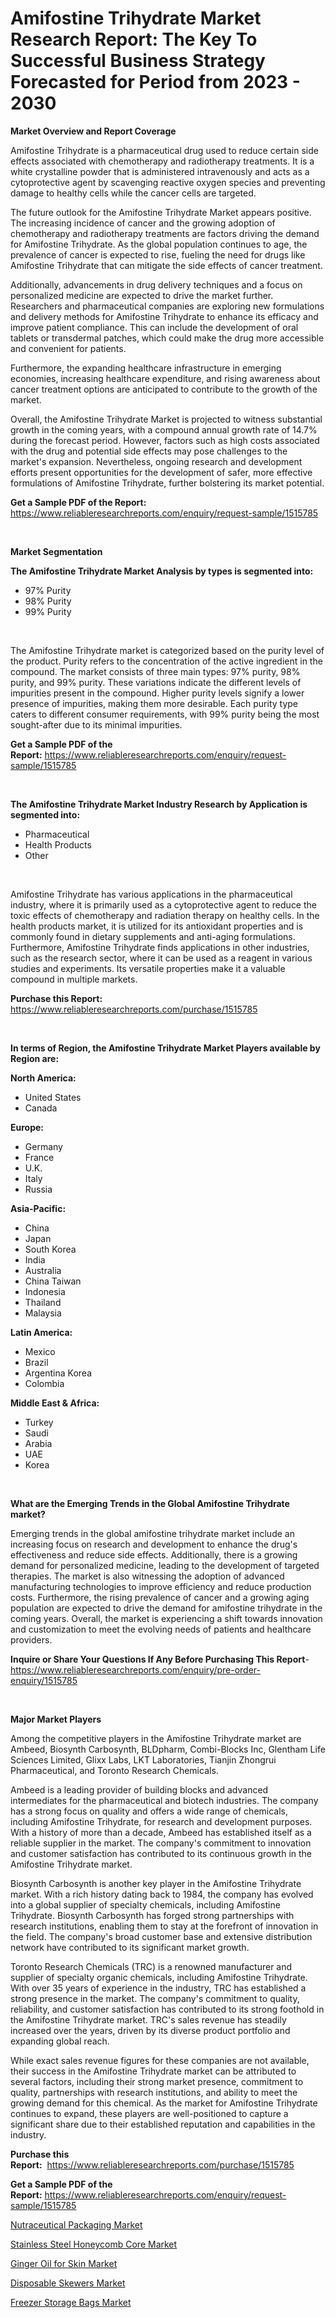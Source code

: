 <p><h1>Amifostine Trihydrate Market Research Report: The Key To Successful Business Strategy Forecasted for Period from 2023 - 2030</h1></p><p><strong>Market Overview and Report Coverage</strong></p>
<p><p>Amifostine Trihydrate is a pharmaceutical drug used to reduce certain side effects associated with chemotherapy and radiotherapy treatments. It is a white crystalline powder that is administered intravenously and acts as a cytoprotective agent by scavenging reactive oxygen species and preventing damage to healthy cells while the cancer cells are targeted.</p><p>The future outlook for the Amifostine Trihydrate Market appears positive. The increasing incidence of cancer and the growing adoption of chemotherapy and radiotherapy treatments are factors driving the demand for Amifostine Trihydrate. As the global population continues to age, the prevalence of cancer is expected to rise, fueling the need for drugs like Amifostine Trihydrate that can mitigate the side effects of cancer treatment.</p><p>Additionally, advancements in drug delivery techniques and a focus on personalized medicine are expected to drive the market further. Researchers and pharmaceutical companies are exploring new formulations and delivery methods for Amifostine Trihydrate to enhance its efficacy and improve patient compliance. This can include the development of oral tablets or transdermal patches, which could make the drug more accessible and convenient for patients.</p><p>Furthermore, the expanding healthcare infrastructure in emerging economies, increasing healthcare expenditure, and rising awareness about cancer treatment options are anticipated to contribute to the growth of the market.</p><p>Overall, the Amifostine Trihydrate Market is projected to witness substantial growth in the coming years, with a compound annual growth rate of 14.7% during the forecast period. However, factors such as high costs associated with the drug and potential side effects may pose challenges to the market's expansion. Nevertheless, ongoing research and development efforts present opportunities for the development of safer, more effective formulations of Amifostine Trihydrate, further bolstering its market potential.</p></p>
<p><strong>Get a Sample PDF of the Report:</strong> <a href="https://www.reliableresearchreports.com/enquiry/request-sample/1515785">https://www.reliableresearchreports.com/enquiry/request-sample/1515785</a></p>
<p>&nbsp;</p>
<p><strong>Market Segmentation</strong></p>
<p><strong>The Amifostine Trihydrate Market Analysis by types is segmented into:</strong></p>
<p><ul><li>97% Purity</li><li>98% Purity</li><li>99% Purity</li></ul></p>
<p>&nbsp;</p>
<p><p>The Amifostine Trihydrate market is categorized based on the purity level of the product. Purity refers to the concentration of the active ingredient in the compound. The market consists of three main types: 97% purity, 98% purity, and 99% purity. These variations indicate the different levels of impurities present in the compound. Higher purity levels signify a lower presence of impurities, making them more desirable. Each purity type caters to different consumer requirements, with 99% purity being the most sought-after due to its minimal impurities.</p></p>
<p><strong>Get a Sample PDF of the Report:</strong>&nbsp;<a href="https://www.reliableresearchreports.com/enquiry/request-sample/1515785">https://www.reliableresearchreports.com/enquiry/request-sample/1515785</a></p>
<p>&nbsp;</p>
<p><strong>The Amifostine Trihydrate Market Industry Research by Application is segmented into:</strong></p>
<p><ul><li>Pharmaceutical</li><li>Health Products</li><li>Other</li></ul></p>
<p>&nbsp;</p>
<p><p>Amifostine Trihydrate has various applications in the pharmaceutical industry, where it is primarily used as a cytoprotective agent to reduce the toxic effects of chemotherapy and radiation therapy on healthy cells. In the health products market, it is utilized for its antioxidant properties and is commonly found in dietary supplements and anti-aging formulations. Furthermore, Amifostine Trihydrate finds applications in other industries, such as the research sector, where it can be used as a reagent in various studies and experiments. Its versatile properties make it a valuable compound in multiple markets.</p></p>
<p><strong>Purchase this Report:</strong>&nbsp; <a href="https://www.reliableresearchreports.com/purchase/1515785">https://www.reliableresearchreports.com/purchase/1515785</a></p>
<p>&nbsp;</p>
<p><strong>In terms of Region, the Amifostine Trihydrate Market Players available by Region are:</strong></p>
<p>
    <p> <strong> North America: </strong>
        <ul>
            <li>United States</li>
            <li>Canada</li>
        </ul>
        </p> 
    <p> <strong> Europe: </strong>
        <ul>
            <li>Germany</li>
            <li>France</li>
            <li>U.K.</li>
            <li>Italy</li>
            <li>Russia</li>
        </ul>
        </p> 
    <p> <strong> Asia-Pacific: </strong>
        <ul>
            <li>China</li>
            <li>Japan</li>
            <li>South Korea</li>
            <li>India</li>
            <li>Australia</li>
            <li>China Taiwan</li>
            <li>Indonesia</li>
            <li>Thailand</li>
            <li>Malaysia</li>
        </ul>
        </p> 
    <p> <strong> Latin America: </strong>
        <ul>
            <li>Mexico</li>
            <li>Brazil</li>
            <li>Argentina Korea</li>
            <li>Colombia</li>
        </ul>
        </p> 
    <p> <strong> Middle East & Africa: </strong>
        <ul>
            <li>Turkey</li>
            <li>Saudi</li>
            <li>Arabia</li>
            <li>UAE</li>
            <li>Korea</li>
        </ul>
    </p>
    </p>
<p>&nbsp;</p>
<p><strong>What are the Emerging Trends in the Global Amifostine Trihydrate market?</strong></p>
<p><p>Emerging trends in the global amifostine trihydrate market include an increasing focus on research and development to enhance the drug's effectiveness and reduce side effects. Additionally, there is a growing demand for personalized medicine, leading to the development of targeted therapies. The market is also witnessing the adoption of advanced manufacturing technologies to improve efficiency and reduce production costs. Furthermore, the rising prevalence of cancer and a growing aging population are expected to drive the demand for amifostine trihydrate in the coming years. Overall, the market is experiencing a shift towards innovation and customization to meet the evolving needs of patients and healthcare providers.</p></p>
<p><strong>Inquire or Share Your Questions If Any Before Purchasing This Report</strong>- <a href="https://www.reliableresearchreports.com/enquiry/pre-order-enquiry/1515785">https://www.reliableresearchreports.com/enquiry/pre-order-enquiry/1515785</a></p>
<p>&nbsp;</p>
<p><strong>Major Market Players</strong></p>
<p><p>Among the competitive players in the Amifostine Trihydrate market are Ambeed, Biosynth Carbosynth, BLDpharm, Combi-Blocks Inc, Glentham Life Sciences Limited, Glixx Labs, LKT Laboratories, Tianjin Zhongrui Pharmaceutical, and Toronto Research Chemicals. </p><p>Ambeed is a leading provider of building blocks and advanced intermediates for the pharmaceutical and biotech industries. The company has a strong focus on quality and offers a wide range of chemicals, including Amifostine Trihydrate, for research and development purposes. With a history of more than a decade, Ambeed has established itself as a reliable supplier in the market. The company's commitment to innovation and customer satisfaction has contributed to its continuous growth in the Amifostine Trihydrate market.</p><p>Biosynth Carbosynth is another key player in the Amifostine Trihydrate market. With a rich history dating back to 1984, the company has evolved into a global supplier of specialty chemicals, including Amifostine Trihydrate. Biosynth Carbosynth has forged strong partnerships with research institutions, enabling them to stay at the forefront of innovation in the field. The company's broad customer base and extensive distribution network have contributed to its significant market growth.</p><p>Toronto Research Chemicals (TRC) is a renowned manufacturer and supplier of specialty organic chemicals, including Amifostine Trihydrate. With over 35 years of experience in the industry, TRC has established a strong presence in the market. The company's commitment to quality, reliability, and customer satisfaction has contributed to its strong foothold in the Amifostine Trihydrate market. TRC's sales revenue has steadily increased over the years, driven by its diverse product portfolio and expanding global reach.</p><p>While exact sales revenue figures for these companies are not available, their success in the Amifostine Trihydrate market can be attributed to several factors, including their strong market presence, commitment to quality, partnerships with research institutions, and ability to meet the growing demand for this chemical. As the market for Amifostine Trihydrate continues to expand, these players are well-positioned to capture a significant share due to their established reputation and capabilities in the industry.</p></p>
<p><strong>Purchase this Report:</strong>&nbsp;&nbsp;<a href="https://www.reliableresearchreports.com/purchase/1515785">https://www.reliableresearchreports.com/purchase/1515785</a></p>
<p></p>
<p><strong>Get a Sample PDF of the Report:</strong>&nbsp;<a href="https://www.reliableresearchreports.com/enquiry/request-sample/1515785">https://www.reliableresearchreports.com/enquiry/request-sample/1515785</a></p>
<p><p><a href="https://medium.com/@eliasmann73/nutraceutical-packaging-market-furnishes-information-on-market-share-market-trends-and-market-1a4e26e0ec55">Nutraceutical Packaging Market</a></p><p><a href="https://medium.com/@omamuller06/stainless-steel-honeycomb-core-market-outlook-industry-overview-and-forecast-2023-to-2030-fdce7681a394">Stainless Steel Honeycomb Core Market</a></p><p><a href="https://www.linkedin.com/pulse/ginger-oil-skin-market-size-share-global-analysis-report-mygac/">Ginger Oil for Skin Market</a></p><p><a href="https://www.linkedin.com/pulse/disposable-skewers-market-challenges-opportunities-growth-nfr8c/">Disposable Skewers Market</a></p><p><a href="https://www.linkedin.com/pulse/freezer-storage-bags-market-challenges-opportunities-growth-fj4bc/">Freezer Storage Bags Market</a></p></p>